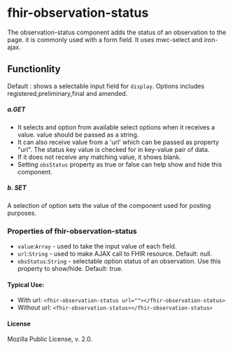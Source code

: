 # fhir-observation-status

The observation-status component adds the status of an observation to the page. it is commonly used with a form field. It uses mwc-select
and iron-ajax.

## Functionlity
Default : shows a selectable input field for `display`. Options includes registered,preliminary,final and amended.

##### a.GET
* It selects and option from available select options when it receives a value. value should be passed as a string.
* It can also receive value from a 'url' which can be passed as property "url". The status key value is checked for  in key-value pair of data.
* If it does not receive any matching value, it shows blank.
* Setting `obsStatus` property as true or false can help show and hide this component. 

##### b. SET
A selection of option sets the value of the component used for posting purposes.


### Properties of fhir-observation-status
 * `value`:`Array` - used to take the input value of each field.
 * `url`:`String` - used to make AJAX call to FHIR resource. Default: null.
 * `obsStatus`:`String` - selectable option status of an observation. Use this property to show/hide. Default: true.
 
 #### Typical Use:
 * With url:
 `<fhir-observation-status url=""></fhir-observation-status>`
 * Without url:
  `<fhir-observation-status></fhir-observation-status>`

 #### License
 Mozilla Public License, v. 2.0.


